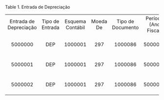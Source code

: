 <div id="d112135e1" class="table">

<div class="table-title">

Table 1. Entrada de
Depreciação

</div>

<div class="table-contents">

|                        |                 |                  |          |                   |                      |                       |                       |           |                   |                     |                     |          |         |                    |            |                    |                 |
| :--------------------: | :-------------: | :--------------: | :------: | :---------------: | :------------------: | :-------------------: | :-------------------: | :-------: | :---------------: | :-----------------: | :-----------------: | :------: | :-----: | :----------------: | :--------: | :----------------: | :-------------: |
| Entrada de Depreciação | Tipo de Entrada | Esquema Contábil | Moeda De | Tipo de Documento | Período (Ano Fiscal) |     Data da Conta     |   Data do Documento   | Descrição | Ação do Documento | Estado do Documento | Número do Documento | Aprovado | Lançado | Tipo de Lançamento | Processado |   Processado Em    | Processar Agora |
|        5000000         |       DEP       |     1000001      |   297    |      1000086      |       5000024        | 2018-01-23 00:00:00.0 | 2018-01-23 00:00:00.0 |           |        CL         |         CO          |       1000000       |   true   |  true   |         A          |    true    | 1516731903676.6765 |      false      |
|        5000001         |       DEP       |     1000001      |   297    |      1000086      |       5000025        | 2018-02-17 00:00:00.0 | 2018-02-17 00:00:00.0 |           |        CL         |         CO          |       1000001       |   true   |  true   |         A          |    true    | 1518897324094.9443 |      false      |
|        5000002         |       DEP       |     1000001      |   297    |      1000086      |       5000025        | 2018-02-19 00:00:00.0 | 2018-02-19 00:00:00.0 |           |        CL         |         CO          |       1000002       |   true   |  true   |         A          |    true    | 1519043087564.5647 |      false      |

</div>

</div>
